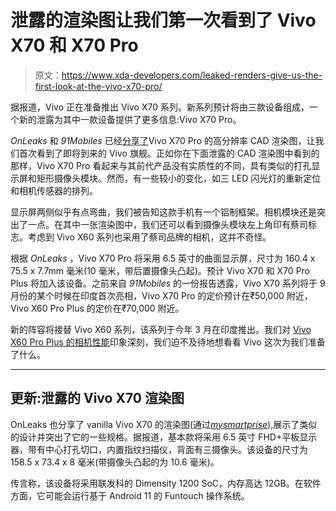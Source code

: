 # 泄露的渲染图让我们第一次看到了 Vivo X70 和 X70 Pro

> 原文：<https://www.xda-developers.com/leaked-renders-give-us-the-first-look-at-the-vivo-x70-pro/>

据报道，Vivo 正在准备推出 Vivo X70 系列。新系列预计将由三款设备组成，一个新的泄露为其中一款设备提供了更多信息:Vivo X70 Pro。

*OnLeaks* 和 *91Mobiles* 已经[分享了](https://www.91mobiles.com/hub/vivo-x70-pro-renders-design-exclusive/)Vivo X70 Pro 的高分辨率 CAD 渲染图，让我们首次看到了即将到来的 Vivo 旗舰。正如你在下面泄露的 CAD 渲染图中看到的那样，Vivo X70 Pro 看起来与其前代产品没有实质性的不同，具有类似的打孔显示屏和矩形摄像头模块。然而，有一些较小的变化，如三 LED 闪光灯的重新定位和相机传感器的排列。

显示屏两侧似乎有点弯曲，我们被告知这款手机有一个铝制框架。相机模块还是突出了一点。在其中一张渲染图中，我们还可以看到摄像头模块左上角印有蔡司标志。考虑到 Vivo X60 系列也采用了蔡司品牌的相机，这并不奇怪。

根据 *OnLeaks* ，Vivo X70 Pro 将采用 6.5 英寸的曲面显示屏，尺寸为 160.4 x 75.5 x 7.7mm 毫米(10 毫米，带后置摄像头凸起)。预计 Vivo X70 和 X70 Pro Plus 将加入该设备。之前来自 *91Mobiles* 的一份报告透露，Vivo X70 系列将于 9 月份的某个时候在印度首次亮相，Vivo X70 Pro 的定价预计在₹50,000 附近，Vivo X60 Pro Plus 的定价在₹70,000 附近。

新的阵容将接替 Vivo X60 系列，该系列于今年 3 月在印度推出。我们对 [Vivo X60 Pro Plus 的相机性能](https://www.xda-developers.com/vivo-x60-pro-plus-hands-on/)印象深刻，我们迫不及待地想看看 Vivo 这次为我们准备了什么。

* * *

## 更新:泄露的 Vivo X70 渲染图

OnLeaks 也分享了 vanilla Vivo X70 的渲染图(通过[*mysmartprise*](https://www.mysmartprice.com/gear/exclusive-vivo-x70-design-renders/)),展示了类似的设计并突出了它的一些规格。据报道，基本款将采用 6.5 英寸 FHD+平板显示器，带有中心打孔切口，内置指纹扫描仪，背面有三摄像头。该设备的尺寸为 158.5 x 73.4 x 8 毫米(带摄像头凸起的为 10.6 毫米)。

传言称，该设备将采用联发科的 Dimensity 1200 SoC，内存高达 12GB。在软件方面，它可能会运行基于 Android 11 的 Funtouch 操作系统。